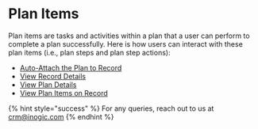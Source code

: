 # Plan Items

Plan items are tasks and activities within a plan that a user can perform to complete a plan successfully. Here is how users can interact with these plan items (i.e., plan steps and plan step actions):

* [Auto-Attach the Plan to Record](https://docs.inogic.com/business-process-checklist/features/user-plans/auto-attach-the-plan-to-record)
* [View Record Details](https://docs.inogic.com/business-process-checklist/features/user-plans/view-record-details)
* [View Plan Details](https://docs.inogic.com/business-process-checklist/features/user-plans/view-plan-details)
* [View Plan Items on Record](https://docs.inogic.com/business-process-checklist/features/user-plans/view-plan-items-on-record)

{% hint style="success" %}
For any queries, reach out to us at [crm@inogic.com](mailto:crm@inogic.com)
{% endhint %}
